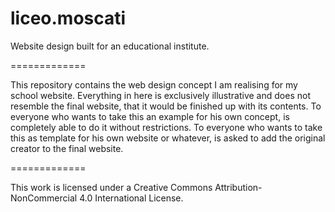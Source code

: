 liceo.moscati
=============

Website design built for an educational institute.

=============

This repository contains the web design concept I am realising for my school website.
Everything in here is exclusively illustrative and does not resemble the final website, that it would be finished up with its contents.
To everyone who wants to take this an example for his own concept, is completely able to do it without restrictions.
To everyone who wants to take this as template for his own website or whatever, is asked to add the original creator to the final website.

=============

This work is licensed under a Creative Commons Attribution-NonCommercial 4.0 International License.
